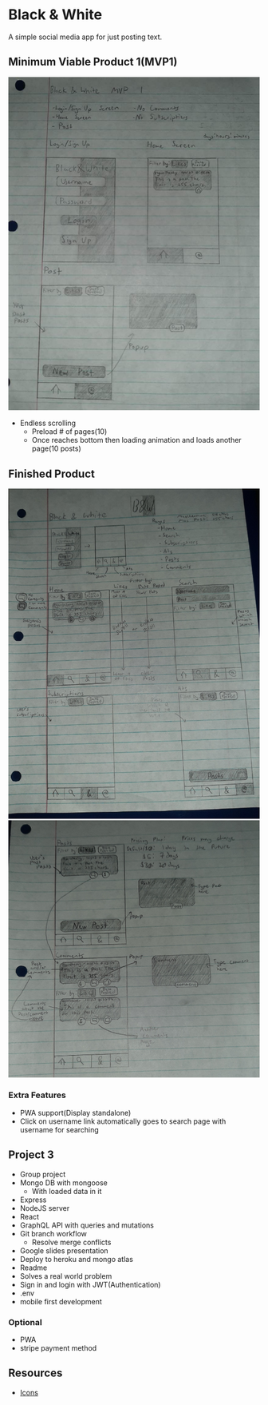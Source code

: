 # Black & White
A simple social media app for just posting text.

## Minimum Viable Product 1(MVP1)
![mvp1](./black_and_white_mvp1.jpeg)

- Endless scrolling
  - Preload # of pages(10)
  - Once reaches bottom then loading animation and loads another page(10 posts)

## Finished Product
![finished1](./black_and_white_end_product1.jpeg)
![finished2](./black_and_white_end_product2.jpeg)

### Extra Features
- PWA support(Display standalone)
- Click on username link automatically goes to search page with username for searching

## Project 3
- Group project
- Mongo DB with mongoose
  - With loaded data in it
- Express
- NodeJS server
- React
- GraphQL API with queries and mutations
- Git branch workflow
  - Resolve merge conflicts
- Google slides presentation
- Deploy to heroku and mongo atlas
- Readme
- Solves a real world problem
- Sign in and login with JWT(Authentication)
- .env
- mobile first development
### Optional
- PWA
- stripe payment method

## Resources
- [Icons](https://icons.getbootstrap.com/)